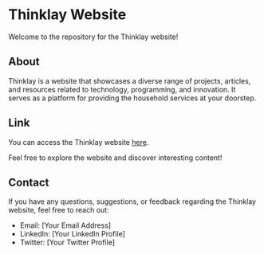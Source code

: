 # Thinklay Website

Welcome to the repository for the Thinklay website!

## About
Thinklay is a website that showcases a diverse range of projects, articles, and resources related to technology, programming, and innovation. It serves as a platform for providing the household services at your doorstep.

## Link
You can access the Thinklay website [here](https://thinklay.com).

Feel free to explore the website and discover interesting content!

## Contact
If you have any questions, suggestions, or feedback regarding the Thinklay website, feel free to reach out:

- Email: [Your Email Address]
- LinkedIn: [Your LinkedIn Profile]
- Twitter: [Your Twitter Profile]
